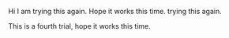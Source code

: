 
Hi I am trying this again.
Hope it works this time.
trying this again.

This is a fourth trial, hope it works this time.


